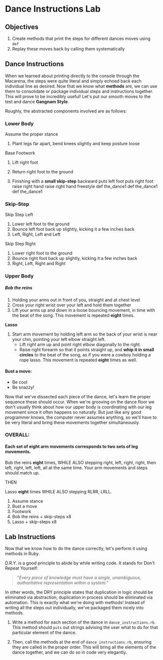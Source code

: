 # Dance Instructions Lab

## Objectives

1. Create methods that print the steps for different dances moves using `def`
2. Replay these moves back by calling them systematically

## Dance Instructions

When we learned about printing directly to the console through the Macarena, the
steps were quite literal and simply echoed back each individual line as desired.
Now that we know what **methods** are,  we can use them to consolidate or
package individual steps and instructions together. This will prove to be
incredibly useful! Let's put our smooth moves to the test and dance **Gangnam
Style**.



<GIF>



Roughly, the abstracted components involved are as follows:

### Lower Body

Assume the proper stance

1. Plant legs far apart, bend knees slightly and keep posture loose

Base Footwork

1. Lift right foot

2. Return right foot to the ground

3. Finishing with a **small skip-step** backward
puts left foot
puts right foot
raise right hand
raise right hand
freestyle 
def the_dance1
def the_dance1
def the_dance1

### **Skip-Step**

Skip Step Left

1. Lower left foot to the ground
2. Bounce left foot back up slightly, kicking it a few inches back
3. Left, Right, Left and Left

Skip Step Right

1. Lower right foot to the ground
2. Bounce right foot back up slightly, kicking it a few inches back
3. Right, Left, Right and Right



### Upper Body

##### Bob the reins

1. Holding your arms out in front of you, straight and at chest level
2. Cross your right wrist over your left and hold them together
3. Lift your arms up and down in a loose bouncing movement, in time with the beat of the song. This movement is repeated **eight** times.

**Lasso**

1. Start arm movement by holding left arm so the back of your wrist is near your chin, pointing your left elbow straight left.
   - Lift right arm up and point right elbow diagonally to the right.
   - Raise right forearm so that it points straight up, and **whip it in small circles** to the beat of the song, as if you were a cowboy holding a rope lasso. This movement is repeated **eight** times as well.



#### **Bust a move:**

- Be cool
- Be snazzy!



<!--LOWER BODY ORDER: The dance is performed in sets of four steps that alternate back and forth:-->

<!--The pattern is as follows: **right** foot, **left** foot, **right** foot, **right** foot, followed by the opposite.-->

<!--Practice this RLRR, LRLL-->



<!--UPPER BODY ORDER: Start by "holding the reins." To a steady beat, bob your arms eight times, then switch to the "lasso" movement and wave your right arm eight times.-->



Now that we've dissected each piece of the dance, let's learn the proper
sequence these should occur. When we're grooving on the dance floor we don't
usually think about how our upper body is coordinating with our leg movement
since it often happens so naturally. But just like any good programmer knows,
the computer never assumes anything, so we'll have to be very literal and bring
these movements together simultaneously.

### **OVERALL**:

#### Each set of eight arm movements corresponds to two sets of leg movements.

Bob the reins **eight** times, WHILE ALSO stepping right, left, right, right,
then left, right, left, left, all at the same time. Your arm movements and steps
should match up.

THEN

Lasso **eight** times WHILE ALSO stepping RLRR, LRLL.



1. Assume stance
2. Bust a move
3. Footwork
4. Bob the reins + skip-steps x8
5. Lasso + skip-steps x8



## Lab Instructions

Now that we know how to do the dance correctly, let's perform it using methods in Ruby.

D.R.Y. is a good principle to abide by while writing code. It stands for Don't Repeat Yourself:

> "*Every piece of knowledge must have a single, unambiguous, authoritative representation within a system.*"

In other words, the DRY principle states that duplication in logic should be
eliminated via abstraction; duplication in process should be eliminated via
automation. This is exactly what we're doing with methods! Instead of writing
all the steps out individually, we've packaged them nicely into methods.



1. Write a method for each section of the dance in `dance_instructions.rb`. This
method should `puts` out strings advising the user what to do for that
particular element of the dance.

2. Then, call the methods at the end of `dance_instructions.rb`, ensuring they are
called in the proper order. This will bring all the elements of the dance
together, and we can do so in code very elegantly.
